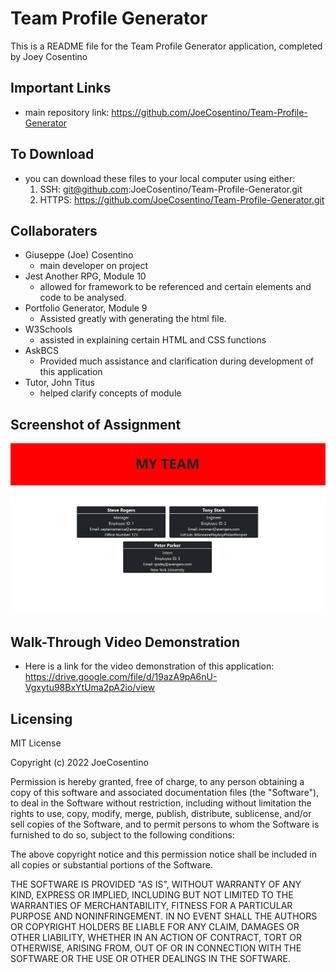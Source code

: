 # Team Profile Generator

This is a README file for the Team Profile Generator application, completed by Joey Cosentino

## Important Links

* main repository link: https://github.com/JoeCosentino/Team-Profile-Generator

## To Download

* you can download these files to your local computer using either:
    1. SSH: git@github.com:JoeCosentino/Team-Profile-Generator.git
    2. HTTPS: https://github.com/JoeCosentino/Team-Profile-Generator.git

## Collaboraters

* Giuseppe (Joe) Cosentino
    - main developer on project
* Jest Another RPG, Module 10
    - allowed for framework to be referenced and certain elements and code to be analysed.
* Portfolio Generator, Module 9
    - Assisted greatly with generating the html file.
* W3Schools
    - assisted in explaining certain HTML and CSS functions
* AskBCS
    - Provided much assistance and clarification during development of this application
* Tutor, John Titus
    - helped clarify concepts of module

## Screenshot of Assignment

![image](./src/images/team%20generator%20SS.PNG)

## Walk-Through Video Demonstration 

* Here is a link for the video demonstration of this application: https://drive.google.com/file/d/19azA9pA6nU-Vgxytu98BxYtUma2pA2io/view

## Licensing

MIT License

Copyright (c) 2022 JoeCosentino

Permission is hereby granted, free of charge, to any person obtaining a copy
of this software and associated documentation files (the "Software"), to deal
in the Software without restriction, including without limitation the rights
to use, copy, modify, merge, publish, distribute, sublicense, and/or sell
copies of the Software, and to permit persons to whom the Software is
furnished to do so, subject to the following conditions:

The above copyright notice and this permission notice shall be included in all
copies or substantial portions of the Software.

THE SOFTWARE IS PROVIDED "AS IS", WITHOUT WARRANTY OF ANY KIND, EXPRESS OR
IMPLIED, INCLUDING BUT NOT LIMITED TO THE WARRANTIES OF MERCHANTABILITY,
FITNESS FOR A PARTICULAR PURPOSE AND NONINFRINGEMENT. IN NO EVENT SHALL THE
AUTHORS OR COPYRIGHT HOLDERS BE LIABLE FOR ANY CLAIM, DAMAGES OR OTHER
LIABILITY, WHETHER IN AN ACTION OF CONTRACT, TORT OR OTHERWISE, ARISING FROM,
OUT OF OR IN CONNECTION WITH THE SOFTWARE OR THE USE OR OTHER DEALINGS IN THE
SOFTWARE.